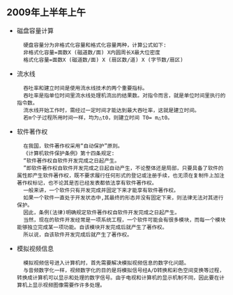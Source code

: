 ## 2009年上半年上午

- 磁盘容量计算

		硬盘容量分为非格式化容量和格式化容量两种，计算公式如下:
		非格式化容量=面数X (磁道数/面) X内圆周长X最大位密度
		格式化容量=面数X (磁道数/面) X (扇区数/道) X (字节数/扇区)
		
- 流水线

		吞吐率和建立时间是使用流水线技术的两个重要指标。
		吞吐率是指单位时间里流水线处理机流出的结果数。对指令而言，就是单位时间里执行的指令数。
		流水线开始工作时，需经过一定时间才能达到最大吞吐率，这就是建立时间。
		若m个子过程所用时间一样，均为△t0，则建立时间 T0= m△t0。
		
- 软件著作权

		在我国，软件著作权采用“自动保护”原则。
		《计算机软件保护条例》第十四条规定:
		“软件著作权自软件开发完成之日起产生。
		”即软件著作权自软件开发完成之日起自动产生，不论整体还是局部，只要具备了软件的属性即产生软件著作权，既不要求履行任何形式的登记或注册手续，也无须在复制件上加注著作权标记，也不论其是否已经发表都依法享有软件著作权。
		一般来讲，一个软件只有开发完成并固定下来才能享有软件著作权。
		如果一个软件一直处于开发状态中,其最终的形态并没有固定下来，则法律无法对其进行保护。
		因此，条例(法律)明确规定软件著作权自软件开发完成之日起产生。
		当然，现在的软件开发经常是一项系统工程，一个软件可能会有很多模块，而每一个模块能够独立完成某一项功能。自该模块开发完成后就产生了著作权。
		所以说，自该软件开发完成后就产生了著作权。
		
- 模拟视频信息

		模拟视频信号进入计算机时，首先需要解决模拟视频信息的数字化问题。
		与音频数字化一样，视频数字化的目的是将模拟信号经A/D转换和彩色空间变换等过程，转换成计算机可以显示和处理的数字信号。由于电视和计算机的显示机制不同，因此要在计算机上显示视频图像需要作许多处理。